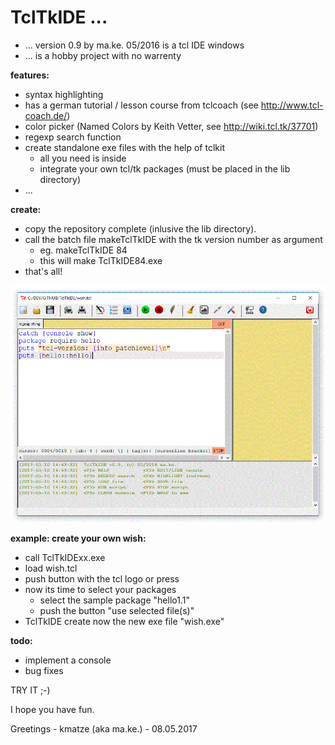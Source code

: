 TclTkIDE ...
==========

- ... version 0.9 by ma.ke. 05/2016 is a tcl IDE windows
- ... is a hobby project with no warrenty

**features:**

- syntax highlighting
- has a german tutorial / lesson course from tclcoach (see http://www.tcl-coach.de/)
- color picker (Named Colors by Keith Vetter, see http://wiki.tcl.tk/37701)
- regexp search function
- create standalone exe files with the help of tclkit 
	- all you need is inside
	- integrate your own tcl/tk packages (must be placed in the lib directory)
- ...

**create:**

- copy the repository complete (inlusive the lib directory).
- call the batch file makeTclTkIDE with the tk version number as argument
	- eg. makeTclTkIDE 84
	- this will make TclTkIDE84.exe
- that's all!

![TclTkIDE](/TclTkIDE.GIF)

**example: create your own wish:**
- call TclTkIDExx.exe
- load wish.tcl
- push button with the tcl logo or press <F10>
- now its time to select your packages
	- select the sample package "hello1.1"
	- push the button "use selected file(s)"
- TclTkIDE create now the new exe file "wish.exe"

**todo:**

- implement a console
- bug fixes

TRY IT ;-)

I hope you have fun.

Greetings - kmatze (aka ma.ke.) - 08.05.2017





